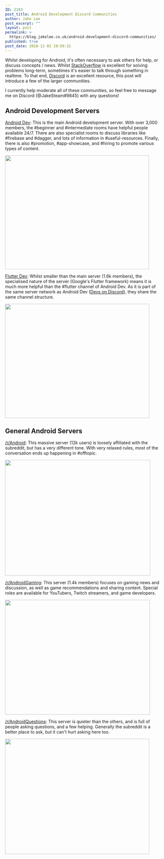 ```yaml
---
ID: 2103
post_title: Android Development Discord Communities
author: Jake Lee
post_excerpt: ""
layout: post
permalink: >
  https://blog.jakelee.co.uk/android-development-discord-communities/
published: true
post_date: 2018-12-03 19:59:32
---
```

Whilst developing for Android, it's often necessary to ask others for help, or discuss concepts / news. Whilst <a href="https://stackoverflow.com/questions/tagged/android">StackOverflow</a> is excellent for solving problems long-term, sometimes it's easier to talk through something in realtime. To that end, <a href="https://discordapp.com/">Discord</a> is an excellent resource, this post will introduce a few of the larger communities.

I currently help moderate all of these communities, so feel free to message me on Discord (@JakeSteam#9845) with any questions!

<!--more-->
<h2>Android Development Servers</h2>
<a href="https://discord.gg/TnJRnf4">Android Dev</a>: This is the main Android development server. With over 3,000 members, the #beginner and #intermediate rooms have helpful people available 24/7. There are also specialist rooms to discuss libraries like #firebase and #dagger, and lots of information in #useful-resources. Finally, there is also #promotion, #app-showcase, and #hiring to promote various types of content.

<a href="https://discordapp.com/invite/TnJRnf4"><img class="aligncenter wp-image-2104 size-full" src="https://blog.jakelee.co.uk/wp-content/uploads/2018/12/androiddev.png" alt="" width="470" height="372" /></a>

<a href="https://discord.gg/qgs7DNe">Flutter Dev</a>: Whilst smaller than the main server (1.6k members), the specialised nature of the server (Google's Flutter framework) means it is much more helpful than the #flutter channel of Android Dev. As it is part of the same server network as Android Dev (<a href="https://discord.gg/B5YCN6N">Devs on Discord</a>), they share the same channel structure.

<a href="https://discordapp.com/invite/qgs7DNe"><img class="aligncenter wp-image-2105 size-full" src="https://blog.jakelee.co.uk/wp-content/uploads/2018/12/flutterdev.png" alt="" width="471" height="373" /></a>
<h2>General Android Servers</h2>
<a href="http://discord.gg/android">/r/Android</a>: This massive server (12k users) is loosely affiliated with the subreddit, but has a very different tone. With very relaxed rules, most of the conversation ends up happening in #offtopic.

<a href="https://discordapp.com/invite/android"><img class="aligncenter size-full wp-image-2106" src="https://blog.jakelee.co.uk/wp-content/uploads/2018/12/android.png" alt="" width="474" height="378" /></a>

<a href="https://discord.gg/Fa9ahHK">/r/AndroidGaming</a>: This server (1.4k members) focuses on gaming news and discussion, as well as game recommendations and sharing content. Special roles are available for YouTubers, Twitch streamers, and game developers.

<a href="https://discordapp.com/invite/Fa9ahHK"><img class="aligncenter size-full wp-image-2107" src="https://blog.jakelee.co.uk/wp-content/uploads/2018/12/androidgaming.png" alt="" width="473" height="375" /></a>

<a href="https://discord.gg/Cw62EkV">/r/AndroidQuestions</a>: This server is quieter than the others, and is full of people asking questions, and a few helping. Generally the subreddit is a better place to ask, but it can't hurt asking here too.

<a href="https://discordapp.com/invite/Cw62EkV"><img class="aligncenter size-full wp-image-2108" src="https://blog.jakelee.co.uk/wp-content/uploads/2018/12/androidquestions.png" alt="" width="471" height="377" /></a>